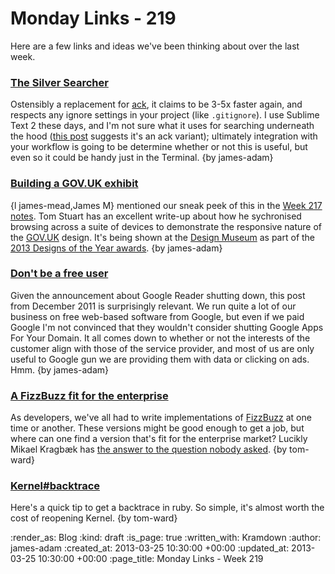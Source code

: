 Monday Links - 219
============

Here are a few links and ideas we've been thinking about over the last week.

### [The Silver Searcher](https://github.com/ggreer/the_silver_searcher)

Ostensibly a replacement for [ack](http://betterthangrep.com/), it claims to be 3-5x faster again, and respects any ignore settings in your project (like `.gitignore`). I use Sublime Text 2 these days, and I'm not sure what it uses for searching underneath the hood ([this post](http://sublimetext.userecho.com/topic/90214-add-ack-search-in-project/) suggests it's an ack variant); ultimately integration with your workflow is going to be determine whether or not this is useful, but even so it could be handy just in the Terminal. {by james-adam}

### [Building a GOV.UK exhibit](http://codon.com/building-a-govuk-exhibit)

{l james-mead,James M} mentioned our sneak peek of this in the [Week 217 notes](/week-217#designs-of-the-year). Tom Stuart has an excellent write-up about how he sychronised browsing across a suite of devices to demonstrate the responsive nature of the [GOV.UK](http://www.gov.uk) design. It's being shown at the [Design Museum](http://designmuseum.org/) as part of the [2013 Designs of the Year awards](http://designmuseum.org/exhibitions/2013/designs-of-the-year-2013). {by james-adam}

### [Don't be a free user](http://blog.pinboard.in/2011/12/don_t_be_a_free_user/)

Given the announcement about Google Reader shutting down, this post from December 2011 is surprisingly relevant. We run quite a lot of our business on free web-based software from Google, but even if we paid Google I'm not convinced that they wouldn't consider shutting Google Apps For Your Domain. It all comes down to whether or not the interests of the customer align with those of the service provider, and most of us are only useful to Google gun we are providing them with data or clicking on ads. Hmm. {by james-adam}

### [A FizzBuzz fit for the enterprise](https://github.com/Mikkeren/FizzBuzzEnterpriseEdition)

As developers, we've all had to write implementations of [FizzBuzz](https://github.com/Mikkeren/FizzBuzzEnterpriseEdition) at one time or another.  These versions might be good enough to get a job, but where can one find a version that's fit for the enterprise market?  Lucikly Mikael Kragbæk has [the answer to the question nobody asked](https://github.com/Mikkeren/FizzBuzzEnterpriseEdition). {by tom-ward}

### [Kernel#backtrace](http://nathaniel.talbott.ws/blog/2013/03/11/backtrace/)

Here's a quick tip to get a backtrace in ruby.  So simple, it's almost worth the cost of reopening Kernel. {by tom-ward}

:render_as: Blog
:kind: draft
:is_page: true
:written_with: Kramdown
:author: james-adam
:created_at: 2013-03-25 10:30:00 +00:00
:updated_at: 2013-03-25 10:30:00 +00:00
:page_title: Monday Links - Week 219
